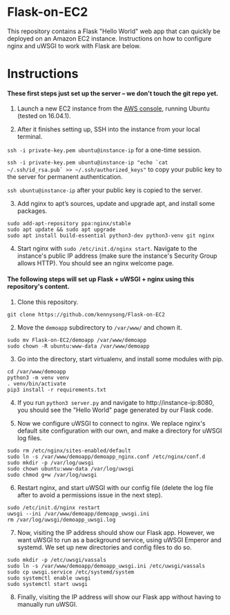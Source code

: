 # Flask-on-EC2

This repository contains a Flask "Hello World" web app that can quickly be deployed on an Amazon EC2 instance. Instructions on how to configure nginx and uWSGI to work with Flask are below.

# Instructions

#### These first steps just set up the server – we don't touch the git repo yet.

1. Launch a new EC2 instance from the [AWS console](https://console.aws.amazon.com), running Ubuntu (tested on 16.04.1).

2. After it finishes setting up, SSH into the instance from your local terminal.

 `ssh -i private-key.pem ubuntu@instance-ip` for a one-time session.

 ```ssh -i private-key.pem ubuntu@instance-ip "echo `cat ~/.ssh/id_rsa.pub` >> ~/.ssh/authorized_keys"``` to copy your public key to the server for permanent authentication.

 `ssh ubuntu@instance-ip` after your public key is copied to the server.

3. Add nginx to apt’s sources, update and upgrade apt, and install some packages.

 ```
 sudo add-apt-repository ppa:nginx/stable
 sudo apt update && sudo apt upgrade
 sudo apt install build-essential python3-dev python3-venv git nginx
 ```

4. Start nginx with `sudo /etc/init.d/nginx start`. Navigate to the instance's public IP address (make sure the instance's Security Group allows HTTP). You should see an nginx welcome page.

#### The following steps will set up Flask + uWSGI + nginx using this repository's content.

1. Clone this repository.

 ```
 git clone https://github.com/kennysong/Flask-on-EC2
 ```

2. Move the `demoapp` subdirectory to `/var/www/` and chown it.

 ```
 sudo mv Flask-on-EC2/demoapp /var/www/demoapp
 sudo chown -R ubuntu:www-data /var/www/demoapp
 ```

3. Go into the directory, start virtualenv, and install some modules with pip.

 ```
 cd /var/www/demoapp
 python3 -m venv venv
 . venv/bin/activate
 pip3 install -r requirements.txt
 ```

4. If you run `python3 server.py` and navigate to http://instance-ip:8080, you should see the "Hello World" page generated by our Flask code.

5. Now we configure uWSGI to connect to nginx. We replace nginx's default site configuration with our own, and make a directory for uWSGI log files.

 ```
 sudo rm /etc/nginx/sites-enabled/default
 sudo ln -s /var/www/demoapp/demoapp_nginx.conf /etc/nginx/conf.d
 sudo mkdir -p /var/log/uwsgi
 sudo chown ubuntu:www-data /var/log/uwsgi
 sudo chmod g+w /var/log/uwsgi
 ```

6. Restart nginx, and start uWSGI with our config file (delete the log file  after to avoid a permissions issue in the next step).

 ```
 sudo /etc/init.d/nginx restart
 uwsgi --ini /var/www/demoapp/demoapp_uwsgi.ini
 rm /var/log/uwsgi/demoapp_uwsgi.log
 ```

7. Now, visiting the IP address should show our Flask app. However, we want uWSGI to run as a background service, using uWSGI Emperor and systemd. We set up new directories and config files to do so.

 ```
 sudo mkdir -p /etc/uwsgi/vassals
 sudo ln -s /var/www/demoapp/demoapp_uwsgi.ini /etc/uwsgi/vassals
 sudo cp uwsgi.service /etc/systemd/system
 sudo systemctl enable uwsgi
 sudo systemctl start uwsgi
 ```

8. Finally, visiting the IP address will show our Flask app without having to manually run uWSGI.
